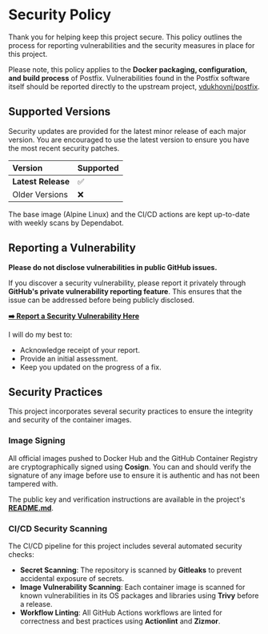 # Security Policy

Thank you for helping keep this project secure. This policy outlines the process for reporting vulnerabilities and the security measures in place for this project.

Please note, this policy applies to the **Docker packaging, configuration, and build process** of Postfix. Vulnerabilities found in the Postfix software itself should be reported directly to the upstream project, [vdukhovni/postfix](https://github.com/vdukhovni/postfix).

## Supported Versions

Security updates are provided for the latest minor release of each major version. You are encouraged to use the latest version to ensure you have the most recent security patches.

| Version           | Supported          |
| :---------------- | :----------------- |
| **Latest Release** | :white_check_mark: |
| Older Versions    | :x:                |

The base image (Alpine Linux) and the CI/CD actions are kept up-to-date with weekly scans by Dependabot.

## Reporting a Vulnerability

**Please do not disclose vulnerabilities in public GitHub issues.**

If you discover a security vulnerability, please report it privately through **GitHub's private vulnerability reporting feature**. This ensures that the issue can be addressed before being publicly disclosed.

**[➡️ Report a Security Vulnerability Here](https://github.com/Bleala/Postfix-DOCKERIZED/security/advisories/new)**

I will do my best to:
* Acknowledge receipt of your report.
* Provide an initial assessment.
* Keep you updated on the progress of a fix.

## Security Practices

This project incorporates several security practices to ensure the integrity and security of the container images.

### Image Signing

All official images pushed to Docker Hub and the GitHub Container Registry are cryptographically signed using **Cosign**. You can and should verify the signature of any image before use to ensure it is authentic and has not been tampered with.

The public key and verification instructions are available in the project's [**README.md**](https://github.com/Bleala/Postfix-DOCKERIZED#image-signing--verification).

### CI/CD Security Scanning

The CI/CD pipeline for this project includes several automated security checks:
* **Secret Scanning**: The repository is scanned by **Gitleaks** to prevent accidental exposure of secrets.
* **Image Vulnerability Scanning**: Each container image is scanned for known vulnerabilities in its OS packages and libraries using **Trivy** before a release.
* **Workflow Linting**: All GitHub Actions workflows are linted for correctness and best practices using **Actionlint** and **Zizmor**.